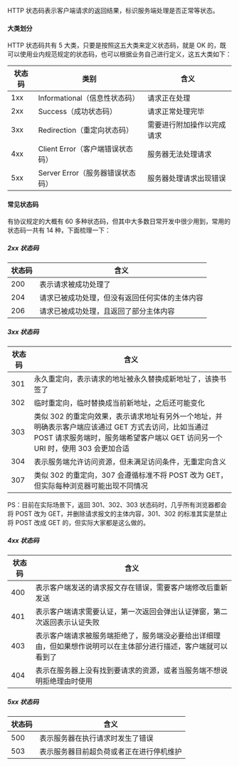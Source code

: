 

HTTP 状态码表示客户端请求的返回结果，标识服务端处理是否正常等状态。

#### 大类划分

HTTP 状态码共有 5 大类，只要是按照这五大类来定义状态码，就是 OK 的，既可以使用业内规范规定的状态码，也可以根据业务自己进行定义，这五大类如下：

| 状态码 | 类别                             | 含义                       |
| ------ | -------------------------------- | -------------------------- |
| 1xx    | Informational（信息性状态码）    | 请求正在处理               |
| 2xx    | Success（成功状态码）            | 请求正常处理完毕           |
| 3xx    | Redirection（重定向状态码）      | 需要进行附加操作以完成请求 |
| 4xx    | Client Error（客户端错误状态码） | 服务器无法处理请求         |
| 5xx    | Server Error（服务器错误状态码） | 服务器处理请求出现错误     |

#### 常见状态码

有协议规定的大概有 60 多种状态码，但其中大多数日常开发中很少用到，常用的状态码一共有 14 种，下面梳理一下：

##### 2xx 状态码

| 状态码 | 含义                                           |
| ------ | ---------------------------------------------- |
| 200    | 表示请求被成功处理了                           |
| 204    | 请求已被成功处理，但没有返回任何实体的主体内容 |
| 206    | 请求已被成功处理，且返回了部分主体内容         |

##### 3xx 状态码

| 状态码 | 含义                                                         |
| ------ | ------------------------------------------------------------ |
| 301    | 永久重定向，表示请求的地址被永久替换成新地址了，该换书签了   |
| 302    | 临时重定向，临时替换成当前新地址，之后还可能变化             |
| 303    | 类似 302 的重定向效果，表示请求地址有另外一个地址，并明确表示客户端应该通过 GET 方式去访问，比如当通过 POST 请求服务端时，服务端希望客户端以 GET 访问另一个 URI 时，使用 303 会更加合适 |
| 304    | 表示服务端允许访问资源，但未满足访问条件，无重定向含义       |
| 307    | 类似 302 的重定向，307 会遵循标准不将 POST 改为 GET，但实际每种浏览器可能出现不同情况 |

PS：目前在实际场景下，返回 301、302、303 状态码时，几乎所有浏览器都会将 POST 改为 GET，并删除请求报文的主体内容，301、302 的标准其实是禁止将 POST 改成 GET 的，但实际大家都是这么做的。

##### 4xx 状态码

| 状态码 | 含义                                                         |
| ------ | ------------------------------------------------------------ |
| 400    | 表示客户端发送的请求报文存在错误，需要客户端修改后重新发送   |
| 401    | 表示客户端请求需要认证，第一次返回会弹出认证弹窗，第二次返回表示认证失败 |
| 403    | 表示客户端请求被服务端拒绝了，服务端没必要给出详细理由，但如果想作说明可以在主体部分进行描述，客户端就可以看到了 |
| 404    | 表示在服务器上没有找到要请求的资源，或者当服务端不想说明拒绝理由时使用 |

##### 5xx 状态码

| 状态码 | 含义                                     |
| ------ | ---------------------------------------- |
| 500    | 表示服务器在执行请求时发生了错误         |
| 503    | 表示服务器目前超负荷或者正在进行停机维护 |

